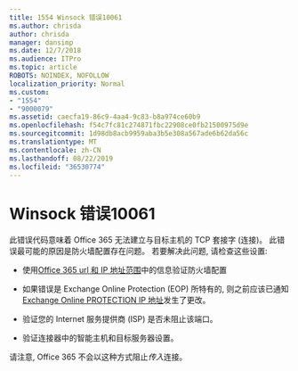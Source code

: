 ```yaml
---
title: 1554 Winsock 错误10061
ms.author: chrisda
author: chrisda
manager: dansimp
ms.date: 12/7/2018
ms.audience: ITPro
ms.topic: article
ROBOTS: NOINDEX, NOFOLLOW
localization_priority: Normal
ms.custom:
- "1554"
- "9000079"
ms.assetid: caecfa19-86c9-4aa4-9c83-b8a974ce60b9
ms.openlocfilehash: f54c7fc81c274871fbc22908ce0fb21500975d9e
ms.sourcegitcommit: 1d98db8acb9959aba3b5e308a567ade6b62da56c
ms.translationtype: MT
ms.contentlocale: zh-CN
ms.lasthandoff: 08/22/2019
ms.locfileid: "36530774"
---
```

# <a name="winsock-error-10061"></a>Winsock 错误10061

此错误代码意味着 Office 365 无法建立与目标主机的 TCP 套接字 (连接)。 此错误最可能的原因是防火墙配置存在问题。 若要解决此问题, 请检查这些设置:

- 使用[Office 365 url 和 IP 地址范围](https://docs.microsoft.com/office365/enterprise/urls-and-ip-address-ranges)中的信息验证防火墙配置

- 如果错误是 Exchange Online Protection (EOP) 所特有的, 则之前应该已通知[Exchange Online PROTECTION IP 地址](https://docs.microsoft.com/office365/SecurityCompliance/eop/exchange-online-protection-ip-addresses)发生了更改。

- 验证您的 Internet 服务提供商 (ISP) 是否未阻止该端口。

- 验证连接器中的智能主机和目标服务器设置。

请注意, Office 365 不会以这种方式阻止*传入*连接。
